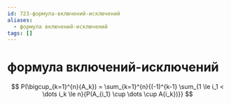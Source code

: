 ```yaml
---
id: 723-формула-включений-исключений
aliases:
  - формула включений-исключений
tags: []
---
```


# формула включений-исключений
$$
P(\bigcup_{k=1}^{n}{A_k}) = \sum_{k=1}^{n}{(-1)^{k-1} \sum_{1 \le i_1 < \dots i_k \le n}{P(A_{i_1} \cup \dots \cup A{i_k})}}
$$
